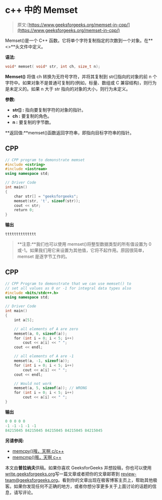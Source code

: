 # c++ 中的 Memset

> 原文:[https://www.geeksforgeeks.org/memset-in-cpp/](https://www.geeksforgeeks.org/memset-in-cpp/)

Memset()是一个 C++ 函数。它将单个字符复制指定的次数到一个对象。在**<>**头文件中定义。

**语法:**

```cpp
void* memset( void* str, int ch, size_t n);
```

**Memset()** 将值 ch 转换为无符号字符，并将其复制到 str[]指向的对象的前 n 个字符中。如果对象不是普通可复制的(例如，标量、数组或 C 兼容结构)，则行为是未定义的。如果 n 大于 str 指向的对象的大小，则行为未定义。

**参数:**

*   **str[] :** 指向要复制字符的对象的指针。
*   **ch :** 要复制的角色。
*   **n :** 要复制的字节数。

**返回值:**memset()函数返回字符串，即指向目标字符串的指针。

## CPP

```cpp
// CPP program to demonstrate memset
#include <cstring>
#include <iostream>
using namespace std;

// Driver Code
int main()
{
    char str[] = "geeksforgeeks";
    memset(str, 't', sizeof(str));
    cout << str;
    return 0;
}
```

**输出**

```cpp
tttttttttttttt
```

> **注意:**我们也可以使用 memset()将整型数据类型的所有值设置为 0 或-1。如果我们用它来设置为其他值，它将不起作用。原因很简单，memset 是逐字节工作的。

## CPP

```cpp
// CPP Program to demonstrate that we can use memset() to
// set all values as 0 or -1 for integral data types also
#include <bits/stdc++.h>
using namespace std;

// Driver Code
int main()
{
    int a[5];

    // all elements of A are zero
    memset(a, 0, sizeof(a));
    for (int i = 0; i < 5; i++)
        cout << a[i] << " ";
    cout << endl;

    // all elements of A are -1
    memset(a, -1, sizeof(a));
    for (int i = 0; i < 5; i++)
        cout << a[i] << " ";
    cout << endl;

    // Would not work
    memset(a, 5, sizeof(a)); // WRONG
    for (int i = 0; i < 5; i++)
        cout << a[i] << " ";
}
```

**输出**

```cpp
0 0 0 0 0 
-1 -1 -1 -1 -1 
84215045 84215045 84215045 84215045 84215045 
```

**另请参阅:**

*   [memcpy()哦，天啊 c/c++ ](https://www.geeksforgeeks.org/memcpy-in-cc/)
*   [memcmp()哦，天啊 c++ ](https://www.geeksforgeeks.org/stdmemcmp-in-cpp/)

本文由**普拉纳夫**供稿。如果你喜欢 GeeksforGeeks 并想投稿，你也可以使用[write.geeksforgeeks.org](http://www.write.geeksforgeeks.org)写一篇文章或者把你的文章邮寄到 review-team@geeksforgeeks.org。看到你的文章出现在极客博客主页上，帮助其他极客。如果你发现任何不正确的地方，或者你想分享更多关于上面讨论的话题的信息，请写评论。